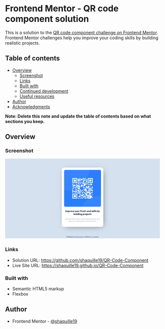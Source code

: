 # Frontend Mentor - QR code component solution

This is a solution to the [QR code component challenge on Frontend Mentor](https://www.frontendmentor.io/challenges/qr-code-component-iux_sIO_H). Frontend Mentor challenges help you improve your coding skills by building realistic projects.

## Table of contents

- [Overview](#overview)
  - [Screenshot](#screenshot)
  - [Links](#links)
  - [Built with](#built-with)
  - [Continued development](#continued-development)
  - [Useful resources](#useful-resources)
- [Author](#author)
- [Acknowledgments](#acknowledgments)

**Note: Delete this note and update the table of contents based on what sections you keep.**

## Overview

### Screenshot

![](./screenshot.png)

### Links

- Solution URL: https://github.com/shaquille19/QR-Code-Component
- Live Site URL: https://shaquille19.github.io/QR-Code-Component

### Built with

- Semantic HTML5 markup
- Flexbox

## Author

- Frontend Mentor - [@shaquille19](https://www.frontendmentor.io/profile/shaquille19)
